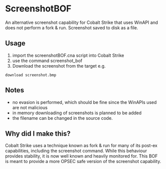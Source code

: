 # ScreenshotBOF

An alternative screenshot capability for Cobalt Strike that uses WinAPI and does not perform a fork & run. Screenshot saved to disk as a file.

## Usage
1. import the screenshotBOF.cna script into Cobalt Strike
2. use the command screenshot_bof
3. Download the screenshot from the target e.g.
```
download screenshot.bmp
```

## Notes
- no evasion is performed, which should be fine since the WinAPIs used are not malicious
- in memory downloading of screenshots is planned to be added
- the filename can be changed in the source code.

## Why did I make this?
Cobalt Strike uses a technique known as fork & run for many of its post-ex capabilities, including the screenshot command. While this behaviour provides stability, it is now well known and heavily monitored for. This BOF is meant to provide a more OPSEC safe version of the screenshot capability.